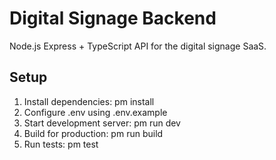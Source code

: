 # Digital Signage Backend

Node.js Express + TypeScript API for the digital signage SaaS.

## Setup
1. Install dependencies: 
pm install
2. Configure .env using .env.example
3. Start development server: 
pm run dev
4. Build for production: 
pm run build
5. Run tests: 
pm test
